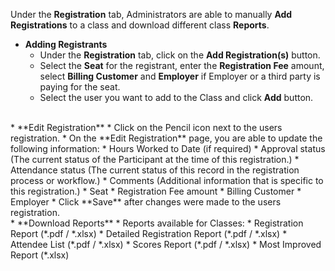 Under the **Registration** tab, Administrators are able to manually **Add Registrations** to a class and download different class **Reports**.

* **Adding Registrants**
	* Under the **Registration** tab, click on the **Add Registration(s)** button.
	* Select the **Seat** for the registrant, enter the **Registration Fee** amount, select **Billing Customer** and **Employer** if Employer or a third party is paying for the seat.
	* Select the user you want to add to the Class and click **Add** button.
<br>
* **Edit Registration**
	* Click on the Pencil icon next to the users registration.
	* On the **Edit Registration** page, you are able to update the following information:
		* Hours Worked to Date (if required)
		* Approval status (The current status of the Participant at the time of this registration.)
		* Attendance status (The current status of this record in the registration process or workflow.)
		* Comments (Additional information that is specific to this registration.)
		* Seat
		* Registration Fee amount
		* Billing Customer
		* Employer
	* Click **Save** after changes were made to the users registration.
<br>
* **Download Reports**
	* Reports available for Classes:
		* Registration Report (*.pdf / *.xlsx)
		* Detailed Registration Report (*.pdf / *.xlsx)
		* Attendee List (*.pdf / *.xlsx)
		* Scores Report (*.pdf / *.xlsx)
		* Most Improved Report (*.xlsx)
	<br>